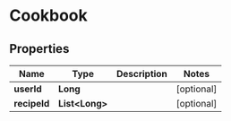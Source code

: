 
# Cookbook

## Properties
Name | Type | Description | Notes
------------ | ------------- | ------------- | -------------
**userId** | **Long** |  |  [optional]
**recipeId** | **List&lt;Long&gt;** |  |  [optional]



